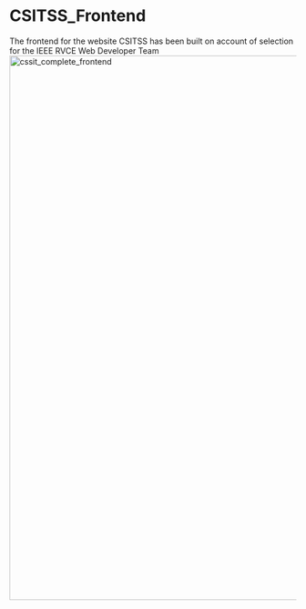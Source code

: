 # CSITSS_Frontend
The frontend for the website CSITSS has been built on account of selection for the IEEE RVCE Web Developer Team
<img width="957" alt="cssit_complete_frontend" src="https://github.com/SMOHAMMEDASHIQ/CSITSS_Frontend/assets/105161538/2f22c0c7-7060-4563-afee-60ff77fc5e05">








